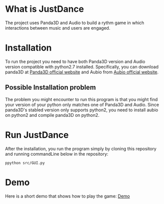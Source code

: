
# What is JustDance
The project uses Panda3D and Audio to build a rythm game in which interactions between music and users are engaged. 

# Installation
To run the project you need to have both Panda3D version and Audio version compatible with python2.7 installed.
Specifically, you can download panda3D at [Panda3D official website](https://www.panda3d.org/download.php")  and Aubio from [Aubio official website](https://aubio.org/download).

## Possible Installation problem
The problem you might encounter to run this program is that you might find your version of your python only matches one of Panda3D and Audio. Since panda3D's stabled version only supports python2, you need to install aubio on python2 and compile panda3D on python2. 

# Run JustDance
After the installation, you run the program simply by cloning this repository and running commandLine below in the repository:

`ppython src/GUI.py`

# Demo
Here is a short demo that shows how to play the game: [Demo](https://youtu.be/ZgFJ6O6PidU)
